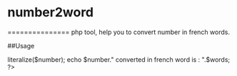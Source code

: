 # number2word
===============
php tool, help you to convert number in french words.

##Usage

<?php

$number = 2015 ;
$n2word = new n2word()
$words = $n2word->literalize($number);
echo $number." converted in french word is  : ".$words;

?>
